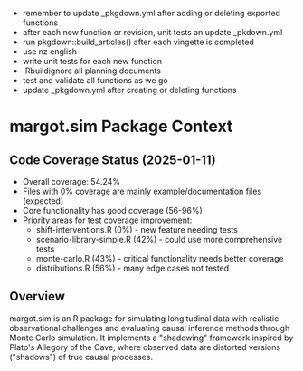 - remember to update _pkgdown.yml after adding or deleting exported functions
- after each new function or revision, unit tests an update _pkdown.yml
- run pkgdown::build_articles() after each vingette is completed
- use nz english
- write unit tests for each new function
- .Rbuildignore all planning documents
- test and validate all functions as we go
- update _pkgdown.yml after creating or deleting functions

# margot.sim Package Context

## Code Coverage Status (2025-01-11)
- Overall coverage: 54.24%
- Files with 0% coverage are mainly example/documentation files (expected)
- Core functionality has good coverage (56-96%)
- Priority areas for test coverage improvement:
  - shift-interventions.R (0%) - new feature needing tests
  - scenario-library-simple.R (42%) - could use more comprehensive tests
  - monte-carlo.R (43%) - critical functionality needs better coverage
  - distributions.R (56%) - many edge cases not tested

## Overview
margot.sim is an R package for simulating longitudinal data with realistic observational challenges and evaluating causal inference methods through Monte Carlo simulation. It implements a "shadowing" framework inspired by Plato's Allegory of the Cave, where observed data are distorted versions ("shadows") of true causal processes.